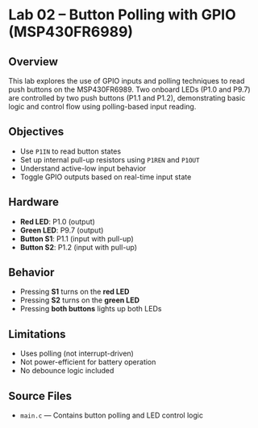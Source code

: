 # Lab 02 – Button Polling with GPIO (MSP430FR6989)

## Overview
This lab explores the use of GPIO inputs and polling techniques to read push buttons on the MSP430FR6989. Two onboard LEDs (P1.0 and P9.7) are controlled by two push buttons (P1.1 and P1.2), demonstrating basic logic and control flow using polling-based input reading.

## Objectives
- Use `P1IN` to read button states
- Set up internal pull-up resistors using `P1REN` and `P1OUT`
- Understand active-low input behavior
- Toggle GPIO outputs based on real-time input state

## Hardware
- **Red LED**: P1.0 (output)
- **Green LED**: P9.7 (output)
- **Button S1**: P1.1 (input with pull-up)
- **Button S2**: P1.2 (input with pull-up)

## Behavior
- Pressing **S1** turns on the **red LED**
- Pressing **S2** turns on the **green LED**
- Pressing **both buttons** lights up both LEDs

## Limitations
- Uses polling (not interrupt-driven)
- Not power-efficient for battery operation
- No debounce logic included

## Source Files
- `main.c` — Contains button polling and LED control logic
